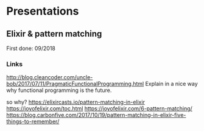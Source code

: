 
# Presentations

## Elixir & pattern matching

First done: 09/2018

### Links

http://blog.cleancoder.com/uncle-bob/2017/07/11/PragmaticFunctionalProgramming.html
Explain in a nice way why functional programming is the future.



so why?
https://elixircasts.io/pattern-matching-in-elixir
https://joyofelixir.com/toc.html
https://joyofelixir.com/6-pattern-matching/
https://blog.carbonfive.com/2017/10/19/pattern-matching-in-elixir-five-things-to-remember/
